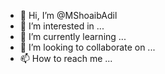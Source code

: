 - 👋 Hi, I’m @MShoaibAdil
- 👀 I’m interested in ...
- 🌱 I’m currently learning ...
- 💞️ I’m looking to collaborate on ...
- 📫 How to reach me ...

<!---
MShoaibAdil/MShoaibAdil is a ✨ special ✨ repository because its `README.md` (this file) appears on your GitHub profile.
You can click the Preview link to take a look at your changes.
--->
